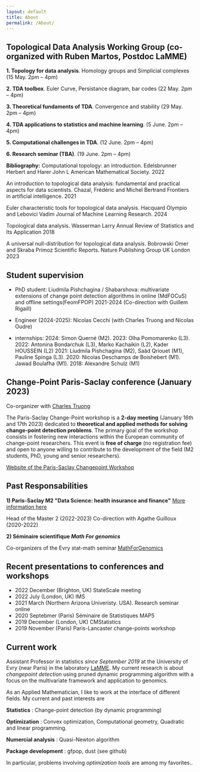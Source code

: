 ```yaml
---
layout: default
title: About
permalink: /About/
---
```


## Topological Data Analysis Working Group (co-organized with Ruben Martos, Postdoc LaMME)

**1.	Topology for data analysis**. 
Homology groups and Simplicial complexes
(15 May. 2pm – 4pm)
  	
**2.	TDA toolbox**.
Euler Curve, Persistance diagram, bar codes
(22 May. 2pm – 4pm)
  	
**3.	Theoretical fundaments of TDA**.
Convergence and stability
(29 May. 2pm – 4pm)
  	
**4.	TDA applications to statistics and machine learning**.
(5 June. 2pm – 4pm)

**5.	Computational challenges in TDA**.
(12 June. 2pm – 4pm)

**6.	Research seminar (TBA)**.
(19 June. 2pm – 4pm)

**Bibliography:**
Computational topology: an introduction. Edelsbrunner Herbert and Harer John L
American Mathematical Society. 2022

An introduction to topological data analysis: fundamental and practical aspects for data scientists. Chazal, Frédéric and Michel Bertrand
Frontiers in artificial intelligence. 2021

Euler characteristic tools for topological data analysis. Hacquard Olympio and Lebovici Vadim
Journal of Machine Learning Research. 2024

Topological data analysis. Wasserman Larry
Annual Review of Statistics and Its Application 2018

A universal null-distribution for topological data analysis. Bobrowski Omer and Skraba Primoz
Scientific Reports. Nature Publishing Group UK London 2023



## Student supervision

+ PhD student: Liudmila Pishchagina / Shabarshova: 
multivariate extensions of change point detection algorithms in online (MdFOCuS) and offline settings(FeomFPOP) 2021-2024 (Co-direction with Guillem Rigaill)

+ Engineer (2024-2025): Nicolas Cecchi (with Charles Truong and Nicolas Oudre)

+ internships:
  2024: Simon Querné (M2). 2023: Olha Pomomarenko (L3). 2022: Antonina Bondarchuk (L3), Marko Kachaikin (L2), Kader HOUSSEIN (L2)
  2021: Liudmila Pishchagina (M2), Saâd Qriouet (M1), Pauline Spinga (L3). 2020: Nicolas Deschamps de Boishebert (M1). Jawad Boulafha (M1). 2018: Alexandre Schulz (M1)
  

## Change-Point Paris-Saclay conference (January 2023)

Co-organizer with [Charles Truong](https://charles.doffy.net)

The Paris-Saclay Change-Point workshop is a **2-day meeting** (January 16th and 17th 2023) dedicated to **theoretical and applied methods for solving change-point detection problems**. The primary goal of the workshop consists in fostering new interactions within the European community of change-point researchers. This event is **free of charge** (no registration fee) and open to anyone willing to contribute to the development of the field (M2 students, PhD, young and senior researchers).

[Website of the Paris-Saclay Changepoint Workshop](https://parissaclaychangepoint.github.io)

## Past Responsabilities

**1) Paris-Saclay M2 "Data Science: health insurance and finance"** [More information here](https://www.universite-paris-saclay.fr/en/education/master/mathematics-and-applications/m2-data-science-health-insurance-and-finance)

Head of the Master 2 (2022-2023)
Co-direction with Agathe Guilloux (2020-2022)


**2) Séminaire scientifique *Math For genomics***

Co-organizers of the Evry stat-math seminar [MathForGenomics](https://mathforgenomics.github.io/)

## Recent presentations to conferences and workshops

- 2022 December (Brighton, UK) StateScale meeting
- 2022 July (London, UK) IMS
- 2021 March (Northern Arizona Univeristy. USA). Research seminar online
- 2020 Septebmer (Paris) Séminaire de Statistiques MAP5
- 2019 December (London, UK) CMStatistics
- 2019 November (Paris) Paris-Lancaster change-points workshop


## Current work

Assistant Professor in statistics *since September 2019* at the University of Evry (near Paris) in the laboratory [LaMME](http://www.math-evry.cnrs.fr/doku.php). My current research is about *changepoint detection* using pruned dynamic programming algorithm with a focus on the multivariate framework and application to genomics.


As an Applied Mathematician, I like to work at the interface of different fields. My current and past interests are 

**Statistics** : Change-point detection (by dynamic programming)

**Optimization** : Convex optimization, Computational geometry, Quadratic and linear programming.

**Numercial analysis** : Quasi-Newton algorithm

**Package development** : gfpop, dust (see github)

In particular, problems involving *optimization tools* are among my favorites.. 


